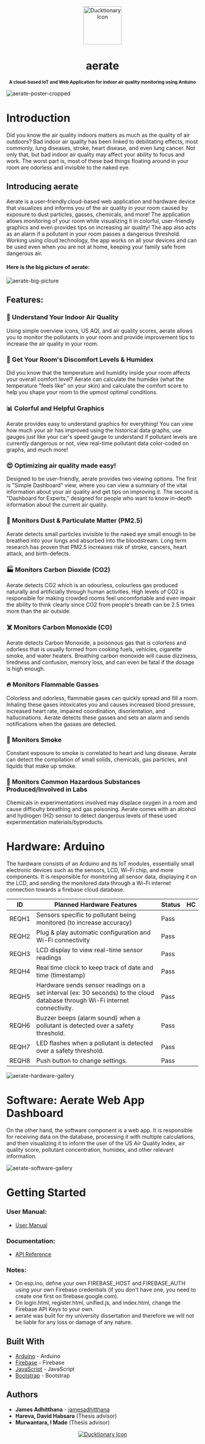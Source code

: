 <div align="center">
<a href="https://aerate.web.app/"><img src="https://raw.githubusercontent.com/jamesadhitthana/aerate/main/Source%20Code%20-%20Web%20App/aerate-a-only-logo.png?token=AINQE252Z5HX6QFZJNXDNQK7RA7OE" alt="Ducktionary Icon" width="100" height="100"></a>
<h1 >aerate</h1>
<p ><sup><b>A cloud-based IoT and Web Application for indoor air quality monitoring using Arduino </b></sup></p>
</div>

![aerate-poster-cropped](https://raw.githubusercontent.com/jamesadhitthana/aerate/main/Documentation/James%20Adhitthana%20-%20aerate%20Poster%20-%20cropped.jpg?token=AINQE23PEVUTNR56DMQ7HBC7RCDJ2)

# Introduction

Did you know the air quality indoors matters as much as the quality of air outdoors? Bad indoor air quality has been linked to debilitating effects, most commonly, lung diseases, stroke, heart disease, and even lung cancer. Not only that, but bad indoor air quality may affect your ability to focus and work. The worst part is, most of these bad things floating around in your room are odorless and invisible to the naked eye.

## Introducing aerate

Aerate is a user-friendly cloud-based web application and hardware device that visualizes and informs you of the air quality in your room caused by exposure to dust particles, gasses, chemicals, and more! The application allows monitoring of your room while visualizing it in colorful, user-friendly graphics and even provides tips on increasing air quality! The app also acts as an alarm if a pollutant in your room passes a dangerous threshold.
Working using cloud technology, the app works on all your devices and can be used even when you are not at home, keeping your family safe from dangerous air.

#### Here is the big picture of aerate:

![aerate-big-picture](https://raw.githubusercontent.com/jamesadhitthana/aerate/main/Documentation/big%20picture%20-%20aerate%20james%20adhitthana.PNG?token=AINQE27SD77XLLRNLTDN3E27RA6HO)

## Features:

### 🏡 Understand Your Indoor Air Quality

Using simple overview icons, US AQI, and air quality scores, aerate allows you to monitor the pollutants in your room and provide improvement tips to increase the air quality in your room.

### 🧖 Get Your Room's Discomfort Levels & Humidex

Did you know that the temperature and humidity inside your room affects your overall comfort level? Aerate can calculate the humidex (what the temperature "feels like" on your skin) and calculate the comfort score to help you shape your room to the upmost optimal conditions.

### 📊 Colorful and Helpful Graphics

Aerate provides easy to understand graphics for everything! You can view how much your air has improved using the historical data graphs, use gauges just like your car's speed gauge to understand if pollutant levels are currently dangerous or not, view real-time pollutant data color-coded on graphs, and much more!

### 😍 Optimizing air quality made easy!

Designed to be user-friendly, aerate provides two viewing options. The first is "Simple Dashboard" view, where you can view a summary of the vital information about your air quality and get tips on improving it. The second is "Dashboard for Experts," designed for people who want to know in-depth information about the current air quality.

### 🧹 Monitors Dust & Particulate Matter (PM2.5)

Aerate detects small particles invisible to the naked eye small enough to be breathed into your lungs and absorbed into the bloodstream. Long term research has proven that PM2.5 increases risk of stroke, cancers, heart attack, and birth-defects.

### 🏭 Monitors Carbon Dioxide (CO2)

Aerate detects CO2 which is an odourless, colourless gas produced naturally and artificially through human activities. High levels of CO2 is responsible for making crowded rooms feel uncomfortable and even impair the ability to think clearly since CO2 from people's breath can be 2.5 times more than the air outside.

### ☠️ Monitors Carbon Monoxide (CO)

Aerate detects Carbon Monoxide, a poisonous gas that is colorless and odorless that is usually formed from cooking fuels, vehicles, cigarette smoke, and water heaters. Breathing carbon monoxide will cause dizziness, tiredness and confusion, memory loss, and can even be fatal if the dosage is high enough.

### 🔥 Monitors Flammable Gasses

Colorless and odorless, flammable gases can quickly spread and fill a room. Inhaling these gases intoxicates you and causes increased blood pressure, increased heart rate, impaired coordination, disorientation, and hallucinations. Aerate detects these gasses and sets an alarm and sends notifications when the gasses are detected.

### 🚬 Monitors Smoke

Constant exposure to smoke is correlated to heart and lung disease. Aerate can detect the compilation of small solids, chemicals, gas particles, and liquids that make up smoke.

### 🧪 Monitors Common Hazardous Substances Produced/Involved in Labs

Chemicals in experimentations involved may displace oxygen in a room and cause difficulty breathing and gas poisoning. Aerate comes with an alcohol and hydrogen (H2) sensor to detect dangerous levels of these used experimentation materials/byproducts.

# Hardware: Arduino

The hardware consists of an Arduino and its IoT modules, essentially small electronic devices such as the sensors, LCD, Wi-Fi chip, and more components. It is responsible for monitoring all sensor data, displaying it on the LCD, and sending the monitored data through a Wi-Fi internet connection towards a firebase cloud database.

| ID    | Planned Hardware Features                                                                                                    | Status | HC  |
| ----- | ---------------------------------------------------------------------------------------------------------------------------- | ------ | :-: |
| REQH1 | Sensors specific to pollutant being monitored (to increase accuracy)                                                         | Pass   |     |
| REQH2 | Plug & play automatic configuration and Wi-Fi connectivity                                                                   | Pass   |     |
| REQH3 | LCD display to view real-time sensor readings                                                                                | Pass   |     |
| REQH4 | Real time clock to keep track of date and time (timestamp)                                                                   | Pass   |     |
| REQH5 | Hardware sends sensor readings on a set interval (ex: 30 seconds) to the cloud database through Wi-Fi internet connectivity. | Pass   |     |
| REQH6 | Buzzer beeps (alarm sound) when a pollutant is detected over a safety threshold.                                             | Pass   |     |
| REQH7 | LED flashes when a pollutant is detected over a safety threshold.                                                            | Pass   |     |
| REQH8 | Push button to change settings.                                                                                              | Pass   |     |

![aerate-hardware-gallery](https://raw.githubusercontent.com/jamesadhitthana/aerate/main/Documentation/hardware%20aerate%20james%20adhitthana.PNG?token=AINQE25IGVJUBHVKCWLEFX27RCCYG)

# Software: Aerate Web App Dashboard

On the other hand, the software component is a web app. It is responsible for receiving data on the database, processing it with multiple calculations, and then visualizing it to inform the user of the US Air Quality Index, air quality score, pollutant concentration, humidex, and other relevant information.

![aerate-software-gallery](https://raw.githubusercontent.com/jamesadhitthana/aerate/main/Documentation/software%20aerate%20james%20adhitthana.png?token=AINQE272IQWZF3THTK6POE27RFGMG)

# Getting Started

### User Manual:

- [User Manual](https://github.com/jamesadhitthana/aerate/raw/main/Documentation/User%20Manual.pdf)

### Documentation:

- [API Reference](https://github.com/jamesadhitthana/aerate/raw/main/Documentation/API%20Reference.pdf)

### Notes:

- On esp.ino, define your own FIREBASE_HOST and FIREBASE_AUTH using your own Firebase credentials (if you don't have one, you need to create one first on firebase.google.com).
- On login.html, register.html, unified.js, and index.html, change the Firebase API Keys to your own.
- aerate was built for my university dissertation and therefore we will not be liable for any loss or damage of any nature.

## Built With

- [Arduino](https://www.arduino.cc/) - Arduino
- [Firebase](https://firebase.google.com/) - Firebase
- [JavaScript](https://www.javascript.com/) - JavaScript
- [Bootstrap](https://getbootstrap.com/) - Bootstrap

## Authors

- **James Adhitthana** - [jamesadhitthana](https://github.com/jamesadhitthana)
- **Hareva, David Habsara** (Thesis advisor)
- **Murwantara, I Made** (Thesis advisor)

<!-- ![screenshot-aerate-end](https://raw.githubusercontent.com/jamesadhitthana/aerate/main/Source%20Code%20-%20Web%20App/aerate-logo-top.png?token=AINQE24KXG7NT7GTSP6AQJK7RA7FW) -->

<div align="center">
<a href="https://aerate.web.app/"><img src="https://raw.githubusercontent.com/jamesadhitthana/aerate/main/Source%20Code%20-%20Web%20App/aerate-logo-top.png?token=AINQE24KXG7NT7GTSP6AQJK7RA7FW" alt="Ducktionary Icon" ></a>

</div>
